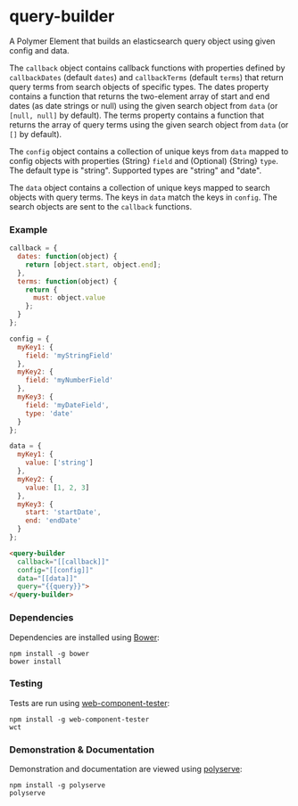 # query-builder

A Polymer Element that builds an elasticsearch query object using given config and data.

The `callback` object contains callback functions with properties defined by `callbackDates` (default `dates`) and `callbackTerms` (default `terms`) that return query terms from search objects of specific types.  The dates property contains a function that returns the two-element array of start and end dates (as date strings or null) using the given search object from `data` (or `[null, null]` by default).  The terms property contains a function that returns the array of query terms using the given search object from `data` (or `[]` by default).

The `config` object contains a collection of unique keys from `data` mapped to config objects with properties {String} `field` and (Optional) {String} `type`.  The default type is "string".  Supported types are "string" and "date".

The `data` object contains a collection of unique keys mapped to search objects with query terms.  The keys in `data` match the keys in `config`.  The search objects are sent to the `callback` functions.

### Example
```js
callback = {
  dates: function(object) {
    return [object.start, object.end];
  },
  terms: function(object) {
    return {
      must: object.value
    };
  }
};

config = {
  myKey1: {
    field: 'myStringField'
  },
  myKey2: {
    field: 'myNumberField'
  },
  myKey3: {
    field: 'myDateField',
    type: 'date'
  }
};

data = {
  myKey1: {
    value: ['string']
  },
  myKey2: {
    value: [1, 2, 3]
  },
  myKey3: {
    start: 'startDate',
    end: 'endDate'
  }
};
```

```html
<query-builder 
  callback="[[callback]]"
  config="[[config]]"
  data="[[data]]"
  query="{{query}}">
</query-builder>
```

### Dependencies

Dependencies are installed using [Bower](http://bower.io/):

    npm install -g bower
    bower install

### Testing

Tests are run using [web-component-tester](https://github.com/Polymer/web-component-tester):

    npm install -g web-component-tester
    wct

### Demonstration & Documentation

Demonstration and documentation are viewed using [polyserve](https://github.com/PolymerLabs/polyserve):

    npm install -g polyserve
    polyserve

